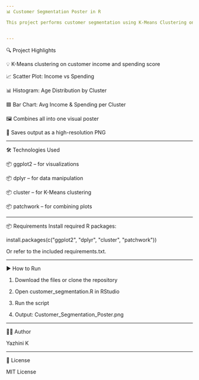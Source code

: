 ```yaml
---
📊 Customer Segmentation Poster in R

This project performs customer segmentation using K-Means Clustering on simulated customer data in R. It creates a poster with insightful visualizations using ggplot2 and patchwork.


---
```


🔍 Project Highlights

💡 K-Means clustering on customer income and spending score

📈 Scatter Plot: Income vs Spending

📊 Histogram: Age Distribution by Cluster

🟦 Bar Chart: Avg Income & Spending per Cluster

🖼️ Combines all into one visual poster

💾 Saves output as a high-resolution PNG



---

🛠️ Technologies Used

📦 ggplot2 – for visualizations

📦 dplyr – for data manipulation

📦 cluster – for K-Means clustering

📦 patchwork – for combining plots



---

📦 Requirements
Install required R packages:

install.packages(c("ggplot2", "dplyr", "cluster", "patchwork"))

Or refer to the included requirements.txt.


---

▶️ How to Run

1. Download the files or clone the repository


2. Open customer_segmentation.R in RStudio


3. Run the script


4. Output: Customer_Segmentation_Poster.png

---

👩‍💻 Author

Yazhini K 


---

📄 License

MIT License



